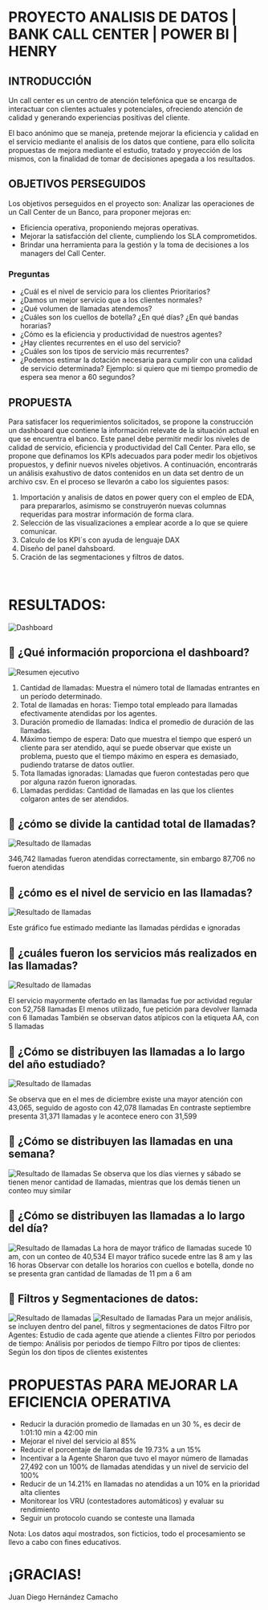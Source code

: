 # PROYECTO ANALISIS DE DATOS | BANK CALL CENTER | POWER BI | HENRY 



## INTRODUCCIÓN
Un call center es un centro de atención telefónica que se encarga de interactuar con clientes actuales y potenciales, ofreciendo atención de calidad y generando experiencias positivas del cliente.

El baco anónimo que se maneja, pretende mejorar la eficiencia y calidad en el servicio mediante el analisis de los datos que contiene, para ello solicita propuestas de mejora mediante el estudio, tratado y proyección de los mismos, con la finalidad de tomar de decisiones apegada a los resultados.

## OBJETIVOS PERSEGUIDOS
Los objetivos perseguidos en el proyecto son: 
Analizar las operaciones de un Call Center de un Banco, para proponer mejoras en:
* Eficiencia operativa, proponiendo mejoras operativas.
* Mejorar la satisfacción del cliente, cumpliendo los SLA comprometidos.
* Brindar una herramienta para la gestión y la toma de decisiones a los managers del Call Center.

### Preguntas 
* ¿Cuál es el nivel de servicio para los clientes Prioritarios? 
* ¿Damos un mejor servicio que a los clientes normales?
* ¿Qué volumen de llamadas atendemos? 
* ¿Cuáles son los cuellos de botella? ¿En qué días? ¿En qué bandas horarias?
* ¿Cómo es la eficiencia y productividad de nuestros agentes?
* ¿Hay clientes recurrentes en el uso del servicio?
* ¿Cuáles son los tipos de servicio más recurrentes?
* ¿Podemos estimar la dotación necesaria para cumplir con una calidad de servicio determinada?  Ejemplo: si quiero que mi tiempo promedio de espera sea menor a 60 segundos?


## PROPUESTA
Para satisfacer los requerimientos solicitados, se propone la construcción un dashboard que contiene la información relevate de la situación actual en que se encuentra el banco. Este panel debe permitir medir los niveles de calidad de servicio, eficiencia y productividad del Call Center.
Para ello, se propone que definamos los KPIs adecuados para poder medir los objetivos propuestos, y definir nuevos niveles objetivos.
A continuación, encontrarás un análisis exahustivo de datos contenidos en un data set dentro de un archivo csv. En el proceso se llevarón a cabo los siguientes pasos:

1. Importación y analisis de datos en power query con el empleo de EDA, para prepararlos, asimismo se construyerón nuevas columnas requeridas para mostrar información de forma clara.
2. Selección de las visualizaciones a emplear acorde a lo que se quiere comunicar.
3. Calculo de los KPI´s con ayuda de lenguaje DAX 
4. Diseño del panel dahsboard.
5. Cración de las segmentaciones y filtros de datos.


</br >


# RESULTADOS:
![Dashboard](/ScreenShots/12.png)

## 🔎 ¿Qué información proporciona el dashboard?
![Resumen ejecutivo](/ScreenShots/01.png)

1. Cantidad de llamadas: Muestra el número total de llamadas entrantes en un período determinado.
2. Total de llamadas en horas: Tiempo total empleado para llamadas efectivamente atendidas por los agentes.
3. Duración promedio de llamadas: Indica el promedio de duración de las llamadas.
4. Máximo tiempo de espera: Dato que muestra el tiempo que esperó un cliente para ser atendido, aquí se puede observar que existe un problema, puesto que el tiempo máximo en espera es demasiado, pudiendo tratarse de datos outlier.
5. Tota llamadas ignoradas: Llamadas que fueron contestadas pero que por alguna razón fueron ignoradas.
6. Llamadas perdidas: Cantidad de llamadas en las que los clientes colgaron antes de ser atendidos.


## 🔎 ¿cómo se divide la cantidad total de llamadas?
![Resultado de llamadas](/ScreenShots/02.png)

346,742 llamadas fueron atendidas correctamente, sin embargo 87,706 no fueron atendidas


## 🔎 ¿cómo es el nivel de servicio en las llamadas?
![Resultado de llamadas](/ScreenShots/03.png)

Este gráfico fue estimado mediante las llamadas pérdidas e ignoradas


## 🔎 ¿cuáles fueron los servicios más realizados en las llamadas?
![Resultado de llamadas](/ScreenShots/04.png)

El servicio mayormente ofertado en las llamadas fue por actividad regular con 52,758 llamadas
El menos utilizado, fue petición para devolver llamada con 6 llamadas
También se observan datos atípicos con la etiqueta AA, con 5 llamadas


## 🔎 ¿Cómo se distribuyen las llamadas a lo largo del año estudiado?

![Resultado de llamadas](/ScreenShots/07.png)

Se observa que en el mes de diciembre existe una mayor atención con 43,065, seguido de agosto con 42,078 llamadas
En contraste septiembre presenta 31,371 llamadas y le acontece enero  con 31,599


## 🔎 ¿Cómo se distribuyen las llamadas en una semana?
![Resultado de llamadas](/ScreenShots/13.png)
Se observa que los días viernes y sábado se tienen menor cantidad de llamadas, mientras que los demás tienen un conteo muy similar



## 🔎 ¿Cómo se distribuyen las llamadas a lo largo del día?
![Resultado de llamadas](/ScreenShots/08.png)
La hora de mayor tráfico de llamadas sucede 10 am, con un conteo de 40,534
El mayor tráfico sucede entre las 8 am y las 16 horas
Observar con detalle los horarios con cuellos e botella, donde no se presenta gran cantidad de llamadas de 11 pm a 6 am

## 🔎 Filtros y Segmentaciones de datos:
![Resultado de llamadas](/ScreenShots/10.png)
![Resultado de llamadas](/ScreenShots/11.png)
Para un mejor análisis, se incluyen dentro del panel, filtros y segmentaciones de datos
Filtro por Agentes: Estudio de cada agente que atiende a clientes
Filtro por periodos de tiempo: Análisis por periodos de tiempo
Filtro por tipos de clientes: Según los don tipos de clientes existentes



# PROPUESTAS PARA MEJORAR LA EFICIENCIA OPERATIVA
* Reducir la duración promedio de llamadas en un 30 %, es decir de 1:01:10 min a 42:00 min
* Mejorar el nivel del servicio al 85% 
* Reducir el porcentaje de llamadas de 19.73% a un 15%
* Incentivar a la Agente Sharon que tuvo el mayor número de llamadas 27,492 con un 100% de llamadas atendidas y un nivel de servicio del 100%
* Reducir de un 14.21% en llamadas no atendidas a un 10% en la prioridad alta clientes
* Monitorear los VRU (contestadores automáticos) y evaluar su rendimiento
* Seguir un protocolo cuando se conteste una llamada


Nota: Los datos aquí mostrados, son ficticios, todo el procesamiento se llevo a cabo con fines educativos.

# ¡GRACIAS!


Juan Diego Hernández Camacho
